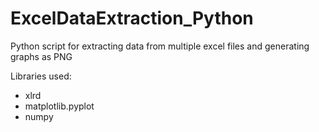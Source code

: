 # ExcelDataExtraction_Python
Python script for extracting data from multiple excel files and generating graphs as PNG

Libraries used:
 - xlrd
 - matplotlib.pyplot
 - numpy
